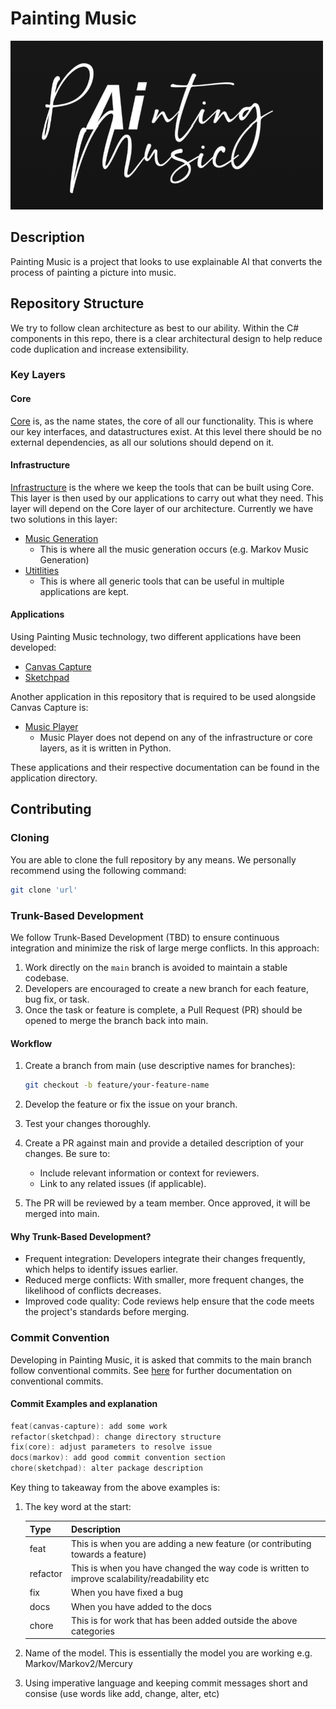 # Painting Music

![PM Logo](docs/images/pm_logo.png)

## Description

Painting Music is a project that looks to use explainable AI that converts the process of painting a picture into music.

## Repository Structure

We try to follow clean architecture as best to our ability.  Within the C# components in this repo, there is a clear architectural design to help reduce code duplication and increase extensibility.

### Key Layers

#### Core

[Core](/src/Shared/Core/) is, as the name states, the core of all our functionality.  This is where our key interfaces, and datastructures exist.  At this level there should be no external dependencies, as all our solutions should depend on it.

#### Infrastructure

[Infrastructure](/src/Shared/Infrastructure/) is the where we keep the tools that can be built using Core.  This layer is then used by our applications to carry out what they need.  This layer will depend on the Core layer of our architecture. Currently we have two solutions in this layer:

- [Music Generation](/src/Shared/Infrastructure/MusicGeneration/)
  - This is where all the music generation occurs (e.g. Markov Music Generation)
- [Utitlities](/src/Shared/Infrastructure/Utilities/)
  - This is where all generic tools that can be useful in multiple applications are kept.

#### Applications

Using Painting Music technology, two different applications have been developed:

- [Canvas Capture](/src/Applications/CanvasCapture/)
- [Sketchpad](/src/Applications/SketchpadServer/)

Another application in this repository that is required to be used alongside Canvas Capture is:

- [Music Player](/src/Applications/MusicPlayer/)
  - Music Player does not depend on any of the infrastructure or core layers, as it is written in Python.

These applications and their respective documentation can be found in the application directory.

## Contributing

### Cloning

You are able to clone the full repository by any means.  We personally recommend using the following command:

```bash
git clone 'url'
```

### Trunk-Based Development

We follow Trunk-Based Development (TBD) to ensure continuous integration and minimize the risk of large merge conflicts. In this approach:

1. Work directly on the `main` branch is avoided to maintain a stable codebase.
2. Developers are encouraged to create a new branch for each feature, bug fix, or task.
3. Once the task or feature is complete, a Pull Request (PR) should be opened to merge the branch back into main.

#### Workflow

1. Create a branch from main (use descriptive names for branches):

    ```bash
    git checkout -b feature/your-feature-name
    ```

2. Develop the feature or fix the issue on your branch.
3. Test your changes thoroughly.
4. Create a PR against main and provide a detailed description of your changes. Be sure to:
    - Include relevant information or context for reviewers.
    - Link to any related issues (if applicable).
5. The PR will be reviewed by a team member. Once approved, it will be merged into main.

#### Why Trunk-Based Development?

- Frequent integration: Developers integrate their changes frequently, which helps to identify issues earlier.
- Reduced merge conflicts: With smaller, more frequent changes, the likelihood of conflicts decreases.
- Improved code quality: Code reviews help ensure that the code meets the project's standards before merging.

### Commit Convention

Developing in Painting Music, it is asked that commits to the main branch follow conventional commits. See [here](https://gist.github.com/qoomon/5dfcdf8eec66a051ecd85625518cfd13) for further documentation on conventional commits.

#### Commit Examples and explanation

```powershell
feat(canvas-capture): add some work
refactor(sketchpad): change directory structure
fix(core): adjust parameters to resolve issue
docs(markov): add good commit convention section
chore(sketchpad): alter package description
```

Key thing to takeaway from the above examples is:

1. The key word at the start:

   | Type      | Description                                                                 |
   |-----------|-----------------------------------------------------------------------------|
   | feat      | This is when you are adding a new feature (or contributing towards a feature)|
   | refactor  | This is when you have changed the way code is written to improve scalability/readability etc |
   | fix       | When you have fixed a bug                                                   |
   | docs      | When you have added to the docs                                              |
   | chore     | This is for work that has been added outside the above categories            |
  
2. Name of the model.  This is essentially the model you are working e.g. Markov/Markov2/Mercury
3. Using imperative language and keeping commit messages short and consise (use words like add, change, alter, etc)
